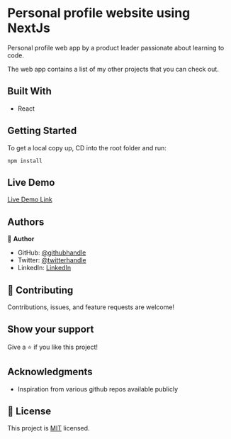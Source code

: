 # Personal profile website using NextJs

Personal profile web app by a product leader passionate about learning to code.

The web app contains a list of my other projects that you can check out.

## Built With

- React

## Getting Started

To get a local copy up, CD into the root folder and run:

```
npm install
```

## Live Demo

[Live Demo Link](https://jamesakano.github.io)

## Authors

👤 **Author**

- GitHub: [@githubhandle](https://github.com/jamesakanoa)
- Twitter: [@twitterhandle](https://twitter.com/jamesakanoa)
- LinkedIn: [LinkedIn](https://linkedin.com/in/luminary-james-lee)

## 🤝 Contributing

Contributions, issues, and feature requests are welcome!

## Show your support

Give a ⭐️ if you like this project!

## Acknowledgments

- Inspiration from various github repos available publicly

## 📝 License

This project is [MIT](./LICENSE.txt) licensed.
